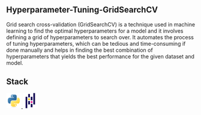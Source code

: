 ## Hyperparameter-Tuning-GridSearchCV
Grid search cross-validation (GridSearchCV) is a technique used in machine learning to find the optimal hyperparameters for a model and it involves defining a grid of hyperparameters to search over.
It automates the process of tuning hyperparameters, which can be tedious and time-consuming if done manually and helps in finding the best combination of hyperparameters that yields the best performance for the given dataset and model.

## Stack
<a href="https://www.python.org" target="_blank" rel="noreferrer"> <img src="https://raw.githubusercontent.com/devicons/devicon/master/icons/python/python-original.svg" alt="python" width="40" height="40"/> </a> <a href="https://pandas.pydata.org/" target="_blank" rel="noreferrer"> <img src="https://raw.githubusercontent.com/devicons/devicon/2ae2a900d2f041da66e950e4d48052658d850630/icons/pandas/pandas-original.svg" alt="pandas" width="40" height="40"/> </a> </a>
